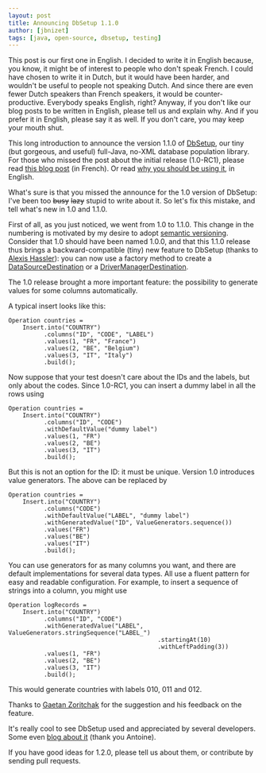 ```yaml
---
layout: post
title: Announcing DbSetup 1.1.0
author: [jbnizet]
tags: [java, open-source, dbsetup, testing]
---
```


This post is our first one in English. I decided to write it in English because, you know, it might be of interest
to people who don't speak French. I could have chosen to write it in Dutch, but it would have been harder, and 
wouldn't be useful to people not speaking Dutch. And since there are even fewer Dutch speakers than French speakers, 
it would be counter-productive.
Everybody speaks English, right? Anyway, if you don't like our blog
posts to be written in English, please tell us and explain why. And if you prefer it in English, please say it as well. 
If you don't care, you may keep your mouth shut.

This long introduction to announce the version 1.1.0 of <a href="http://dbsetup.ninja-squad.com/">DbSetup</a>, our tiny 
(but gorgeous, and useful) full-Java, no-XML database population library. For those who missed the post about the initial 
release (1.0-RC1), please read <a href="/2012/10/02/introducing-dbsetup/">this blog post</a> (in French). Or read 
<a href="http://dbsetup.ninja-squad.com/approach.html">why you should be using it</a>, in English.

What's sure is that you missed the announce for the 1.0 version of DbSetup: I've been too 
<span style="text-decoration:line-through;">busy</span> <span style="text-decoration:line-through;">lazy</span>
stupid to write about it. So let's fix this mistake, and tell what's new in
1.0 and 1.1.0.

First of all, as you just noticed, we went from 1.0 to 1.1.0. This change in the numbering is motivated by my desire
to adopt <a href="http://semver.org/">semantic versioning</a>. Consider that 1.0 should have been named 1.0.0, and that this 1.1.0
release thus brings a backward-compatible (tiny) new feature to DbSetup (thanks to <a href="https://github.com/hasalex">Alexis Hassler</a>):
you can now use a factory method to create a 
<a href="http://dbsetup.ninja-squad.com/apidoc/1.1.0/com/ninja_squad/dbsetup/destination/DataSourceDestination.html#with%28javax.sql.DataSource%29">DataSourceDestination</a> 
or a <a href="http://dbsetup.ninja-squad.com/apidoc/1.1.0/com/ninja_squad/dbsetup/destination/DriverManagerDestination.html#with%28java.lang.String,%20java.lang.String,%20java.lang.String%29">DriverManagerDestination</a>.

The 1.0 release brought a more important feature: the possibility to generate values for some columns automatically. 

A typical insert looks like this:

    Operation countries = 
        Insert.into("COUNTRY")
              .columns("ID", "CODE", "LABEL")
              .values(1, "FR", "France")
              .values(2, "BE", "Belgium")
              .values(3, "IT", "Italy")
              .build();
              
Now suppose that your test doesn't care about the IDs and the labels, but only about the codes. Since 1.0-RC1, you can insert a dummy label
in all the rows using

    Operation countries = 
        Insert.into("COUNTRY")
              .columns("ID", "CODE")
              .withDefaultValue("dummy label")
              .values(1, "FR")
              .values(2, "BE")
              .values(3, "IT")
              .build();

But this is not an option for the ID: it must be unique. Version 1.0 introduces value generators. The above can be replaced by

    Operation countries = 
        Insert.into("COUNTRY")
              .columns("CODE")
              .withDefaultValue("LABEL", "dummy label")
              .withGeneratedValue("ID", ValueGenerators.sequence())
              .values("FR")
              .values("BE")
              .values("IT")
              .build();

You can use generators for as many columns you want, and there are default implementations for several data types. All use a 
fluent pattern for easy and readable configuration. For example, to insert a sequence of strings into a column, you might use

    Operation logRecords = 
        Insert.into("COUNTRY")
              .columns("ID", "CODE")
              .withGeneratedValue("LABEL", ValueGenerators.stringSequence("LABEL_")
                                              .startingAt(10)
                                              .withLeftPadding(3))
              .values(1, "FR")
              .values(2, "BE")
              .values(3, "IT")
              .build();
              
This would generate countries with labels 010, 011 and 012.

Thanks to <a href="https://github.com/gzoritchak">Gaetan Zoritchak</a> for the suggestion and his feedback on the feature. 

It's really cool to see DbSetup used and appreciated by several 
developers. Some even <a href="http://javaetmoi.com/2013/09/dbsetup-spring-test-vs-dbunit/">blog about it</a> (thank you Antoine).

If you have good ideas for 1.2.0, please tell us about them, or contribute by sending pull requests.
